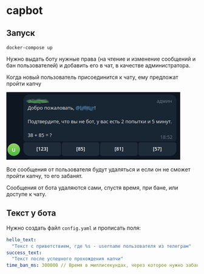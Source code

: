 # capbot

## Запуск
```shell
docker-compose up 
```

Нужно выдать боту нужные права (на чтение и изменение сообщений и бан пользователей) и добавить его в чат, в качестве администратора.

Когда новый пользователь присоединится к чату, ему предложат пройти капчу 

![captcha](.github/captcha.png)

Все сообщения от пользователя будут удаляться и если он не сможет пройти капчу, то его забанят.

Сообщения от бота удаляются сами, спустя время, при бане, или доступе к чату.

## Текст у бота
Нужно создать файл `config.yaml` и прописать поля:

```yaml
hello_text:
  "Текст с приветствием, где %s - username пользователя из телеграм"
success_text:
  "Текст после успешного прохождения капчи"
time_ban_ms: 300000 // Время в миллисекундах, через которое нужно забанить человека, что не прошел капчу
```